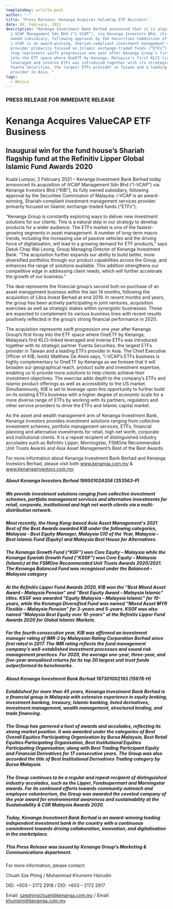 ```yaml
---
templateKey: article-post
author: "-"
title: "Press Release: Kenanga Acquires ValueCap ETF Business"
date: 04, February, 2021
description: "Kenanga Investment Bank Berhad announced that it is acquiring
  i-VCAP Management Sdn Bhd (“i-VCAP”), via Kenanga Investors Bhd, its fully
  owned subsidiary, following approval by the Securities Commission of Malaysia.
  i-VCAP is an award-winning, Shariah-compliant investment management services
  provider primarily focused on Islamic exchange-traded funds (“ETFs”). This
  step represents swift progression one year after Kenanga Group’s first foray
  into the ETF space where OneETF by Kenanga, Malaysia’s first KLCI-linked
  leveraged and inverse ETFs was introduced together with its strategic partner
  Yuanta Securities, the largest ETFs provider in Taiwan and a leading ETFs
  provider in Asia. "
tags:
  - Notice
---
```

### PRESS RELEASE FOR IMMEDIATE RELEASE

# Kenanga Acquires ValueCAP ETF Business

## Inaugural win for the fund house’s Shariah flagship fund at the Refinitiv Lipper Global Islamic Fund Awards 2020

Kuala Lumpur, 2 February 2021 – Kenanga Investment Bank Berhad today announced its acquisition of iVCAP Management Sdn Bhd (“i-VCAP”) via Kenanga Investors Bhd (“KIB”), its fully owned subsidiary, following approval by the Securities Commission of Malaysia. i-VCAP is an award-winning, Shariah-compliant investment management services provider primarily focused on Islamic exchange-traded funds (“ETFs”).

“Kenanga Group is constantly exploring ways to deliver new investment solutions for our clients. This is a natural step in our strategy to develop products for a wider audience. The ETFs market is one of the fastest-growing segments in asset management. A number of long-term macro trends, including the increasing use of passive vehicles and the driving force of digitalisation, will lead to a growing demand for ETF products,” says Datuk Chay Wai Leong, Group Managing Director of Kenanga Investment Bank. “The acquisition further expands our ability to build better, more diversified portfolios through our product capabilities across the Group, and enhances the range of solutions available. This addition strengthens our competitive edge in addressing client needs, which will further accelerate the growth of our business.”

The deal represents the financial group’s second bolt-on purchase of an asset management business within the last 14 months, following the acquisition of Libra Invest Berhad at end 2019. In recent months and years, the group has been actively participating in joint ventures, acquisition exercises as well as strategic stakes within synergistic businesses. These are expected to complement its various business lines with recent results positively reflected in the group’s strong financial performance in 2020.

The acquisition represents swift progression one year after Kenanga Group’s first foray into the ETF space where OneETF by Kenanga, Malaysia’s first KLCI-linked leveraged and inverse ETFs was introduced together with its strategic partner Yuanta Securities, the largest ETFs provider in Taiwan and a leading ETFs provider in Asia. The Chief Executive Officer of KIB, Ismitz Matthew De Alwis says, “i-VCAP’s ETFs business is highly complementary to OneETF by Kenanga as we foresee that it will broaden our geographical reach, product suite and investment expertise, enabling us to provide more solutions to help clients achieve their investment objectives. The exercise adds depth to the company’s ETFs and Islamic product offerings as well as accessibility to the US market. Simultaneously, KIB is set to leverage upon this opportunity to further build on its existing ETFs business with a higher degree of economic scale for a more diverse range of ETFs by working with its partners, regulators and other service providers to drive the ETFs and Islamic capital market.

As the asset and wealth management arm of Kenanga Investment Bank, Kenanga Investors provides investment solutions ranging from collective investment schemes, portfolio management services, ETFs, financial planning and alternative investments for retail, high net worth, corporate and institutional clients. It is a repeat recipient of distinguished industry accolades such as Refinitiv Lipper, Morningstar, FSMOne Recommended Unit Trusts Awards and Asia Asset Management’s Best of the Best Awards.

For more information about Kenanga Investment Bank Berhad and Kenanga Investors Berhad, please visit both www.kenanga.com.my & www.kenangainvestors.com.my.

##### About Kenanga Investors Berhad 199501024358 (353563-P)

##### We provide investment solutions ranging from collective investment schemes, portfolio management services and alternative investments for retail, corporate, institutional and high net worth clients via a multi-distribution network.

##### Most recently, the Hong Kong-based Asia Asset Management's 2021 Best of the Best Awards awarded KIB under the following categories, Malaysia - Best Equity Manager, Malaysia CIO of the Year, Malaysia – Best Islamic Fund (Equity) and Malaysia Best House for Alternatives.

##### The Kenanga Growth Fund (“KGF”) won Core Equity – Malaysia while the Kenanga Syariah Growth Fund (“KSGF”) won Core Equity – Malaysia (Islamic) at the FSMOne Recommended Unit Trusts Awards 2020/2021. The Kenanga Balanced Fund was recognised under the Balanced – Malaysia category

##### At the Refinitiv Lipper Fund Awards 2020, KIB won the “Best Mixed Asset Award – Malaysia Pension” and “Best Equity Award – Malaysia Islamic” titles. KSGF was awarded “Equity Malaysia – Malaysia Islamic” for 10-years, while the Kenanga Diversified Fund was named “Mixed Asset MYR Flexible – Malaysia Pension” for 3-years and 5-years. KSGF was also named “Malaysia Best Equity over 10-years” at the Refinitiv Lipper Fund Awards 2020 for Global Islamic Markets.

##### For the fourth consecutive year, KIB was affirmed an investment manager rating of IMR-2 by Malaysian Rating Corporation Berhad since first rated in 2017. The IMR rating reflects the fund management company’s well-established investment processes and sound risk management practices. For 2020, the average one-year, three-year, and five-year annualised returns for its top 20 largest unit trust funds outperformed its benchmarks.

##### About Kenanga Investment Bank Berhad 197301002193 (15678-H)

##### Established for more than 45 years, Kenanga Investment Bank Berhad is a financial group in Malaysia with extensive experience in equity broking, investment banking, treasury, Islamic banking, listed derivatives, investment management, wealth management, structured lending, and trade financing.

##### The Group has garnered a host of awards and accolades, reflecting its strong market position. It was awarded under the categories of Best Overall Equities Participating Organisation by Bursa Malaysia, Best Retail Equities Participating Organisation, Best Institutional Equities Participating Organisation; along with Best Trading Participant Equity and Financial Derivatives for 17 consecutive years. The Group was also accorded the title of Best Institutional Derivatives Trading category by Bursa Malaysia.

##### The Group continues to be a regular and repeat recipient of distinguished industry accolades, such as the Lipper, Fundsupermart and Morningstar awards. For its continued efforts towards community outreach and employee volunteerism, the Group was awarded the coveted company of the year award for environmental awareness and sustainability at the Sustainability & CSR Malaysia Awards 2020.

##### Today, Kenanga Investment Bank Berhad is an award-winning leading independent investment bank in the country with a continuous commitment towards driving collaboration, innovation, and digitalisation in the marketplace.

##### This Press Release was issued by Kenanga Group’s Marketing & Communications department.

For more information, please contact:

Chuah Sze Phing / Muhammad Khumeini Hairudin

DID: +603 – 2172 2918 / DID: +603 – 2172 2917

Email: szephingchuah@kenanga.com.my / Email: khumeini@kenanga.com.my